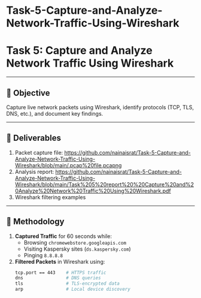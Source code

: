 # Task-5-Capture-and-Analyze-Network-Traffic-Using-Wireshark
# Task 5: Capture and Analyze Network Traffic Using Wireshark  


---

## 🎯 Objective  
Capture live network packets using Wireshark, identify protocols (TCP, TLS, DNS, etc.), and document key findings.  

---

## 📝 Deliverables  
1. Packet capture file: https://github.com/nainaisrat/Task-5-Capture-and-Analyze-Network-Traffic-Using-Wireshark/blob/main/.pcap%20file.pcapng
2. Analysis report: https://github.com/nainaisrat/Task-5-Capture-and-Analyze-Network-Traffic-Using-Wireshark/blob/main/Task%205%20report%20%20Capture%20and%20Analyze%20Network%20Traffic%20Using%20Wireshark.pdf
3. Wireshark filtering examples  

---

## 🔧 Methodology  
1. **Captured Traffic** for 60 seconds while:  
   - Browsing `chromewebstore.googleapis.com`  
   - Visiting Kaspersky sites (`ds.kaspersky.com`)  
   - Pinging `8.8.8.8`  
2. **Filtered Packets** in Wireshark using:  
   ```bash
   tcp.port == 443    # HTTPS traffic
   dns                # DNS queries
   tls                # TLS-encrypted data
   arp                # Local device discovery
